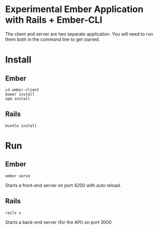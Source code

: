 # Experimental Ember Application with Rails + Ember-CLI

The client and server are two separate application. You will need to run them both in the command line to get started.

# Install

## Ember
```
cd ember-client
bower install
npm install
```

## Rails

```
bundle install
```

# Run

## Ember

`ember serve`

Starts a front-end server on port 4200 with auto reload.

## Rails

`rails s`

Starts a back-end server (for the API) on port 3000